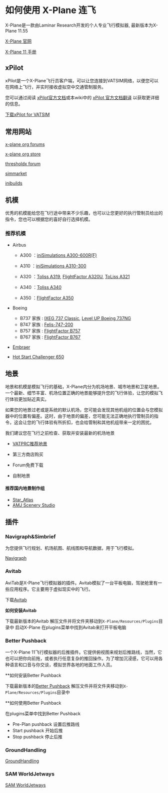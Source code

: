 # 如何使用 X-Plane 连飞

X-Plane是一款由Laminar Research开发的个人专业飞行模拟器, 最新版本为X-Plane 11.55

[X-Plane 官网](https://www.x-plane.com/)

[X-Plane 11 手册](https://www.x-plane.com/manuals/desktop/index.html)



## xPilot

xPilot是一个X-Plane飞行员客户端，可以让您连接到VATSIM网络，以便您可以在网络上飞行，并实时接收虚拟空中交通管制服务。

您可以通过阅读 [xPilot官方文档](https://beta.xpilot-project.org/#/?id=what-is-xpilot)或本wiki中的 [xPilot 官方文档翻译](https://github.com/websterzh/vatprc-wiki/blob/xPilot/xPilot%20%E4%BD%BF%E7%94%A8%E6%96%87%E6%A1%A3.md) 以获取更详细的信息。

[下载xPilot for VATSIM](https://beta.xpilot-project.org/#/)



## 常用网站

[x-plane org forums](https://forums.x-plane.org/)

[x-plane org store](https://store.x-plane.org/)

[thresholdx forum](https://forum.thresholdx.net/)

[simmarket](https://secure.simmarket.com/default-zh.html)

[inibuilds](https://store.inibuilds.com/)



## 机模

优秀的机模能给您在飞行途中带来不少乐趣，也可以让您更好的执行管制员给出的指令，您也可以根据您的喜好自行选择机模。


### 推荐机模



+ Airbus

  - A300 ：[iniSimulations A300-600R(F)](https://store.inibuilds.com/products/a300)

  - A310 ：[iniSimulations A310-300](https://store.inibuilds.com/products/a310)

  - A320 ：[Toliss A319](https://store.x-plane.org/Airbus-A319-by-Toliss_p_762.html), [FlightFactor A320U](https://store.x-plane.org/A320-Ultimate_p_688.html), [ToLiss A321](https://store.x-plane.org/Airbus-A321-by-Toliss_p_1174.html)

  - A340 ：[Toliss A340](https://store.x-plane.org/Airbus-A340-600-by-Toliss_p_1459.html)

  - A350 ：[FlightFactor A350](https://store.x-plane.org/Airbus-A350-XWB-Advanced_p_348.html)

    

- Boeing

  - B737 家族 : [IXEG 737 Classic](https://www.x-aviation.com/catalog/product_info.php/take-command-ixeg-737-classic-p-122), [Level UP Boeing 737NG](https://forum.thresholdx.net/files/file/1298-boeing-737ng-series/)
  - B747 家族 : [Felis-747-200](https://store.x-plane.org/Boeing-747-200-Classic_p_1491.html)
  - B757 家族 : [FlightFactor B757](https://store.x-plane.org/757-Professional_c_10.html)
  - B767 家族 : [FlightFactor B767](https://store.x-plane.org/767-Professional_c_181.html)

  

+ [Embraer](https://store.x-plane.org/Embraer-Fleet-by-X-Crafts_p_998.html)



+ [Hot Start Challenger 650](https://www.x-aviation.com/catalog/product_info.php/take-command-hot-start-challenger-650-p-212)



## 地景

地景和机模是模拟飞行的基础，X-Plane内分为机场地景、城市地景和卫星地景。一个最新、细节丰富、机场位置正确的地景能够提升您的飞行体验，让您的模拟飞行体验更加贴近真实。

如果您的地景过老或是系统的默认机场，您可能会发现其他机组的位置会与您模拟器中的位置有偏差。这时，由于地景的偏差，您可能无法正确地执行管制员的指令，这会让您的飞行体验有所折扣，也会给管制和其他机组带来一定的困扰。

我们建议您在飞行之前检查、获取并安装最新的机场地景

+ [VATPRC推荐地景](https://pilot.vatprc.net/#/scenery)

+ 第三方商店购买
+ Forum免费下载
+ 自制地景


#### 推荐国内地景制作组

+ [Star_Atlas](https://secure.simmarket.com/star_atlas-(zh_1412).mhtml)
+ [AMJ Scenery Studio](https://secure.simmarket.com/amjscenerystudio-(zh_1543).mhtml)



## 插件

### Navigraph&Simbrief

为您提供飞行规划、机场航图、航线图和导航数据，用于飞行模拟。

[Navigraph](https://navigraph.com/)


### Avitab

AviTab是X-Plane飞行模拟器的插件。Avitab模拟了一台平板电脑，驾驶舱里有一些应用程序。它主要用于虚拟现实中的飞行。

下载[Avitab](https://github.com/fpw/avitab/releases/tag/v0.4.8)

**如何安装Avitab**

下载最新版本的Avitab
解压文件并将文件夹移动到`X-Plane/Resources/Plugins`目录中
启动X-Plane
在plugins菜单中找到Avitab来打开平板电脑


### Better Pushback

一个X-Plane 11飞行模拟器的后推插件。它提供俯视图来规划后推路线，当然，它也可以把你向前拖，或者执行任意复杂的推回操作。为了增加沉浸感，它可以用各种语言和口音与你交谈，模拟世界各地的地面工作人员。

**如何安装Better Pushback

下载最新版本的[Better Pushback](https://github.com/skiselkov/BetterPushbackC/releases)
解压文件并将文件夹移动到`X-Plane/Resources/Plugins`目录中



**如何使用Better Pushback

在plugins菜单中找到Better Pushback

+ Pre-Plan pushback 设置后推路线
+ Start pushback 开始后推
+ Stop pushback 停止后推


### GroundHandling

[GroundHandling](https://store.x-plane.org/Ground-Handling-Deluxe_p_415.html)


### SAM WorldJetways

[SAM WorldJetways](https://store.x-plane.org/SAM-WorldJetways_p_1131.html)
